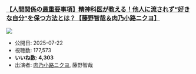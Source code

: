 ### [【人間関係の最重要事項】精神科医が教える！他人に流されず“好きな自分”を保つ方法とは？【藤野智哉＆肉乃小路ニクヨ】](https://www.youtube.com/watch?v=W76wF7DnppE)
[![](https://img.youtube.com/vi/W76wF7DnppE/sddefault.jpg)](https://www.youtube.com/watch?v=W76wF7DnppE)
-   公開日: 2025-07-22
-   視聴数: 177,573
-   **いいね数: 4,303**
-   出演者: [肉乃小路ニクヨ](/rehacq_fan/people/肉乃小路ニクヨ "wikilink"), 藤野智哉
